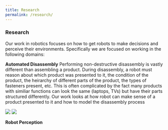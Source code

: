 ```yaml
---
title: Research
permalink: /research/
---
```


### Research


Our work in robotics focuses on how to get robots to make decisions and perceive their environments. Specifically we are focused on working in the following domains:

**Automated Disassembly**
Performing non-destructive disassembly is vastly different than assembling a product. During disassembly, a robot must reason about which product was presented to it, the condition of the product, the heirarchy of different parts of the product, the types of fasteners present, etc. This is often complicated by the fact many products with similiar functions can look the same (laptops, TVs) but have their parts structured differently. Our work looks at how robot can make sense of a product presented to it and how to model the disassembly process

<p class="list-post-title">
            <img class="profile-thumbnail" src="{{site.baseurl}}/images/research/fastener_detection.jpg">
            <img class="profile-thumbnail" src="{{site.baseurl}}/images/research/chevy_bolt_disassembly.jpg">
    </p>


**Robot Perception**

